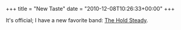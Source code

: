 +++
title = "New Taste"
date = "2010-12-08T10:26:33+00:00"
+++

It's official; I have a new favorite band:  <a href="http://www.youtube.com/watch?v=zeLnY35hOX4">The Hold Steady</a>.
			